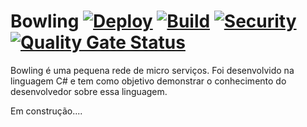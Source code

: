# Bowling [![Deploy](https://github.com/ervinnotari/Bowling/actions/workflows/heroku_ci.yml/badge.svg?branch=heroku)](http://bowling-painel-on-blazor.herokuapp.com/) [![Build](https://github.com/ervinnotari/Bowling/actions/workflows/dotnetcore.yml/badge.svg)](https://github.com/ervinnotari/Bowling/actions/workflows/dotnetcore.yml) [![Security](https://github.com/ervinnotari/Bowling/actions/workflows/security-code.yml/badge.svg)](https://github.com/ervinnotari/Bowling/actions/workflows/security-code.yml) [![Quality Gate Status](https://sonarcloud.io/api/project_badges/measure?project=ervinnotari_Bowling&metric=alert_status)](https://sonarcloud.io/dashboard?id=ervinnotari_Bowling) 

Bowling é uma pequena rede de micro serviços. Foi desenvolvido na linguagem C# e tem como objetivo demonstrar o conhecimento do desenvolvedor sobre essa linguagem.

Em construção....
